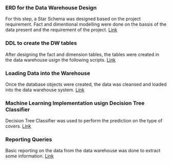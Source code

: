 ### ERD for the Data Warehouse Design

For this step, a Star Schema was designed based on the project requirement. Fact and dimentional modelling were done on the bassis of the data present and the requirement of the project. [Link](ERD_001204526_Group_11.pdf)

### DDL to create the DW tables

After designing the fact and dimension tables, the tables were created in the data warehouse usign the following scripts. [Link](DWH_Table_AND_Sequences_Creation_DDL.sql)

### Loading Data into the Warehouse

Once the database objects were created, the data was cleansed and loaded into the data warehouse system. [Link](Loading_Data_To_Warehouse.sql)

### Machine Learning Implementation usign Decision Tree Classifier

Decision Tree Classifier was used to perform the prediction on the type of covers. [Link](COMP-1848_Decision_Tree_001204526.ipynb)

### Reporting Queries

Basic reporting on the data from the data warehouse was done to extract some information. [Link](GroupTaskQuries.sql)
